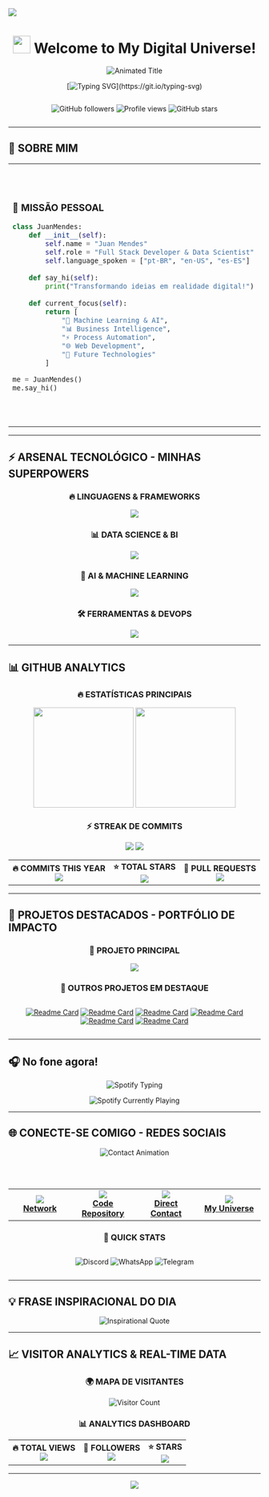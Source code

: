 <img src="https://capsule-render.vercel.app/api?type=waving&color=gradient&customColorList=6,11,20&height=200&section=header&text=JUAN%20MENDES&fontSize=50&fontColor=ffffff&animation=twinkling&fontAlignY=35&desc=Full%20Stack%20Developer%20%7C%20Data%20Scientist%20%7C%20AI%20Specialist&descAlignY=55&descSize=18"/>

<div align="center">

# <img src="https://media.giphy.com/media/hvRJCLFzcasrR4ia7z/giphy.gif" width="35px"/> Welcome to My Digital Universe! 

<img src="https://readme-typing-svg.herokuapp.com?font=Orbitron&size=28&duration=2000&pause=800&color=00D9FF&center=true&vCenter=true&multiline=true&repeat=true&width=800&height=120&lines=🚀+DESENVOLVEDOR+FULL+STACK;📊+ESPECIALISTA+EM+DADOS+%26+BI;🤖+ENGENHEIRO+DE+MACHINE+LEARNING;⚡+AUTOMAÇÃO+%26+INOVAÇÃO;🎓+SISTEMAS+DE+INFORMAÇÃO" alt="Animated Title" />


[![Typing SVG](https://readme-typing-svg.herokuapp.com?font=Fira+Code&size=16&duration=3000&pause=1000&color=00FFD9&center=true&vCenter=true&width=600&lines=Transformando+dados+em+insights+poderosos...;Automatizando+processos+com+inteligência+artificial...;Criando+soluções+que+impactam+o+mundo+real...;Bem-vindo+ao+futuro+da+tecnologia!)](https://git.io/typing-svg)

<div style="display: flex; justify-content: center; align-items: center; gap: 20px;">

![GitHub followers](https://img.shields.io/github/followers/juanmmendes?style=for-the-badge&logo=github&color=00D9FF&labelColor=000000&logoColor=white)
![Profile views](https://komarev.com/ghpvc/?username=juanmmendes&label=PROFILE+VIEWS&color=blueviolet&style=for-the-badge)
![GitHub stars](https://img.shields.io/github/stars/juanmmendes?style=for-the-badge&logo=github&color=gold&labelColor=000000)

</div>

</div>

---

## 🌟 SOBRE MIM 

<table>
<tr>
<td width="50%">

### 🎯 **MISSÃO PESSOAL**
```python
class JuanMendes:
    def __init__(self):
        self.name = "Juan Mendes"
        self.role = "Full Stack Developer & Data Scientist"
        self.language_spoken = ["pt-BR", "en-US", "es-ES"]
        
    def say_hi(self):
        print("Transformando ideias em realidade digital!")
        
    def current_focus(self):
        return [
            "🧠 Machine Learning & AI",
            "📊 Business Intelligence",
            "⚡ Process Automation",
            "🌐 Web Development",
            "🔮 Future Technologies"
        ]

me = JuanMendes()
me.say_hi()
```

</td>
<td width="50%">


<img src="https://media.giphy.com/media/qgQUggAC3Pfv687qPC/giphy.gif" width="100%" alt="Coding GIF"/>

### 🚀 **ESTATÍSTICAS EM TEMPO REAL**
- 🎓 **Formação**: Sistemas de Informação + TI (UNASP)
- 💼 **Especialidade**: Data Science & Full Stack
- ⭐ **Foco**: Automação Inteligente
- 🌍 **Impacto**: Soluções Reais para Problemas Reais

</td>
</tr>
</table>

---

## ⚡ ARSENAL TECNOLÓGICO - MINHAS SUPERPOWERS

<div align="center">

### 🔥 **LINGUAGENS & FRAMEWORKS**

<img src="https://skillicons.dev/icons?i=python,javascript,typescript,php,react,nodejs,html,css&theme=dark" />

### 📊 **DATA SCIENCE & BI**

<img src="https://skillicons.dev/icons?i=mysql,mongodb,postgresql,r&theme=dark" />

### 🤖 **AI & MACHINE LEARNING**

<img src="https://skillicons.dev/icons?i=tensorflow,pytorch,sklearn&theme=dark" />


### 🛠️ **FERRAMENTAS & DEVOPS**

<img src="https://skillicons.dev/icons?i=git,github,vscode,docker,linux,aws&theme=dark" />

</div>


---

## 📊 GITHUB ANALYTICS

<div align="center">

### 🔥 **ESTATÍSTICAS PRINCIPAIS**

<img height="200em" src="https://github-readme-stats.vercel.app/api?username=juanmmendes&show_icons=true&theme=radical&include_all_commits=true&count_private=true&hide_border=true&bg_color=0d1117&title_color=00d9ff&icon_color=00d9ff&text_color=ffffff&custom_title=📈+GITHUB+PERFORMANCE"/>

<img height="200em" src="https://github-readme-stats.vercel.app/api/top-langs/?username=juanmmendes&layout=compact&langs_count=10&theme=radical&hide_border=true&bg_color=0d1117&title_color=00d9ff&text_color=ffffff"/>

### ⚡ **STREAK DE COMMITS**

<img src="https://github-readme-streak-stats.herokuapp.com/?user=juanmmendes&theme=radical&hide_border=true&background=0d1117&stroke=00d9ff&ring=00d9ff&fire=ff6b6b&currStreakLabel=00d9ff&sideLabels=ffffff&currStreakNum=ffffff&sideNums=ffffff&dates=ffffff"/>

<img src="https://github-readme-activity-graph.vercel.app/graph?username=juanmmendes&custom_title=🚀+CONTRIBUTION+MATRIX&theme=redical&bg_color=0d1117&color=00d9ff&line=ff6b6b&point=ffffff&area=true&hide_border=true"/>

<table align="center">
<tr>
<td align="center">
<b>🔥 COMMITS THIS YEAR</b><br>
<img src="https://img.shields.io/badge/dynamic/json?color=success&label=Commits&query=%24.years%5B0%5D.total&url=https%3A%2F%2Fgithub-readme-stats-git-masterrstaa-rickstaa.vercel.app%2Fapi%3Fusername%3Djuanmmendes%26show_icons%3Dtrue%26count_private%3Dtrue%26include_all_commits%3Dtrue&style=for-the-badge"/>
</td>
<td align="center">
<b>⭐ TOTAL STARS</b><br>
<img src="https://img.shields.io/github/stars/juanmmendes?style=for-the-badge&color=yellow"/>
</td>
<td align="center">
<b>🔄 PULL REQUESTS</b><br>
<img src="https://img.shields.io/badge/PRs-Welcome-brightgreen?style=for-the-badge"/>
</td>
</tr>
</table>

</div>

---

## 🎯 PROJETOS DESTACADOS - PORTFÓLIO DE IMPACTO

<div align="center">

### 🌟 **PROJETO PRINCIPAL**

<a href="https://github.com/juanmmendes/8remedios">
  <img src="https://github-readme-stats.vercel.app/api/pin/?username=juanmmendes&repo=8remedios&theme=radical&hide_border=true&bg_color=0d1117&title_color=00d9ff&icon_color=00d9ff&text_color=ffffff" />
</a>

### 🚀 **OUTROS PROJETOS EM DESTAQUE**

<div style="display: flex; justify-content: center; gap: 10px; flex-wrap: wrap;">

[![Readme Card](https://github-readme-stats.vercel.app/api/pin/?username=juanmmendes&repo=ecommerce_predicao&theme=radical&hide_border=true&bg_color=0d1117&title_color=00d9ff&icon_color=00d9ff&text_color=ffffff)](https://github.com/juanmmendes/ecommerce_predicao)
[![Readme Card](https://github-readme-stats.vercel.app/api/pin/?username=juanmmendes&repo=financeiro-dashboard&theme=radical&hide_border=true&bg_color=0d1117&title_color=00d9ff&icon_color=00d9ff&text_color=ffffff)](https://github.com/juanmmendes/financeiro-dashboard)
[![Readme Card](https://github-readme-stats.vercel.app/api/pin/?username=juanmmendes&repo=monitor-sistema&theme=radical&hide_border=true&bg_color=0d1117&title_color=00d9ff&icon_color=00d9ff&text_color=ffffff)](https://github.com/juanmmendes/monitor-sistema)
[![Readme Card](https://github-readme-stats.vercel.app/api/pin/?username=juanmmendes&repo=editor-de-codigo&theme=radical&hide_border=true&bg_color=0d1117&title_color=00d9ff&icon_color=00d9ff&text_color=ffffff)](https://github.com/juanmmendes/editor-de-codigo)
[![Readme Card](https://github-readme-stats.vercel.app/api/pin/?username=juanmmendes&repo=Editor-de-Texto-Rich-Text&theme=radical&hide_border=true&bg_color=0d1117&title_color=00d9ff&icon_color=00d9ff&text_color=ffffff)](https://github.com/juanmmendes/Editor-de-Texto-Rich-Text)
[![Readme Card](https://github-readme-stats.vercel.app/api/pin/?username=juanmmendes&repo=AplicacaoWebPython&theme=radical&hide_border=true&bg_color=0d1117&title_color=00d9ff&icon_color=00d9ff&text_color=ffffff)](https://github.com/juanmmendes/AplicacaoWebPython)

</div>

</div>

---

## 🎧 No fone agora!

<div align="center">

<img src="https://readme-typing-svg.herokuapp.com?font=Fira+Code&size=18&duration=2000&pause=1000&color=1DB954&center=true&vCenter=true&width=500&lines=🎵+Currently+Listening+To...;🎶+Coding+with+the+perfect+soundtrack!" alt="Spotify Typing" />



![Spotify Currently Playing](https://spotify-github-profile.kittinanx.com/api/view.svg?uid=3327c87dcmrrgsk3rh8efzcfo&redirect=true][https://spotify-github-profile.kittinanx.com/api/view.svg?uid=3327c87dcmrrgsk3rh8efzcfo&cover_image=true&theme=default&show_offline=false&background_color=121212&interchange=true&bar_color=69bfa5&bar_color_cover=true)

</div>

---

## 🌐 CONECTE-SE COMIGO - REDES SOCIAIS

<div align="center">

<img src="https://readme-typing-svg.herokuapp.com?font=Orbitron&size=20&duration=3000&pause=1000&color=00D9FF&center=true&vCenter=true&width=600&lines=🚀+VAMOS+CONECTAR+E+INOVAR+JUNTOS!;💡+SEMPRE+ABERTO+A+NOVAS+OPORTUNIDADES!;🌟+ESPECIALISTA+EM+TRANSFORMAÇÃO+DIGITAL!" alt="Contact Animation" />

<br><br>

<table align="center">
<tr>
<td align="center" width="25%">
<a href="https://www.linkedin.com/in/juan-mendes-739084273">
<img src="https://img.shields.io/badge/LinkedIn-0077B5?style=for-the-badge&logo=linkedin&logoColor=white&labelColor=000000"/>
<br><b>Network</b>
</a>
</td>
<td align="center" width="25%">
<a href="https://github.com/juanmmendes">
<img src="https://img.shields.io/badge/GitHub-100000?style=for-the-badge&logo=github&logoColor=white&labelColor=000000"/>
<br><b>Code Repository</b>
</a>
</td>
<td align="center" width="25%">
<a href="mailto:juan.zx016@gmail.com">
<img src="https://img.shields.io/badge/Email-D14836?style=for-the-badge&logo=gmail&logoColor=white&labelColor=000000"/>
<br><b>Direct Contact</b>
</a>
</td>
<td align="center" width="25%">
<a href="https://juanmmendes.github.io/portfolio/">
<img src="https://img.shields.io/badge/Portfolio-FF5722?style=for-the-badge&logo=google-chrome&logoColor=white&labelColor=000000"/>
<br><b>My Universe</b>
</a>
</td>
</tr>
</table>

### 📱 **QUICK STATS**

<div style="display: flex; justify-content: center; gap: 15px; flex-wrap: wrap;">

![Discord](https://img.shields.io/badge/Discord-Available-7289DA?style=for-the-badge&logo=discord&logoColor=white&labelColor=000000)
![WhatsApp](https://img.shields.io/badge/WhatsApp-Business-25D366?style=for-the-badge&logo=whatsapp&logoColor=white&labelColor=000000)
![Telegram](https://img.shields.io/badge/Telegram-Active-2CA5E0?style=for-the-badge&logo=telegram&logoColor=white&labelColor=000000)

</div>

</div>

---

## 💡 FRASE INSPIRACIONAL DO DIA

<div align="center">

<img src="https://quotes-github-readme.vercel.app/api?type=horizontal&theme=radical&border=true&quote=The%20future%20belongs%20to%20those%20who%20believe%20in%20the%20beauty%20of%20their%20dreams&author=Eleanor%20Roosevelt" alt="Inspirational Quote"/>

</div>


---

## 📈 VISITOR ANALYTICS & REAL-TIME DATA

<div align="center">

### 🌍 **MAPA DE VISITANTES**

<img src="https://profile-counter.glitch.me/juanmmendes/count.svg" alt="Visitor Count" />

### 📊 **ANALYTICS DASHBOARD**

<table align="center">
<tr>
<td align="center"><b>🔥 TOTAL VIEWS</b><br><img src="https://komarev.com/ghpvc/?username=juanmmendes&color=blueviolet&style=for-the-badge&label=VIEWS"/></td>
<td align="center"><b>👥 FOLLOWERS</b><br><img src="https://img.shields.io/github/followers/juanmmendes?style=for-the-badge&color=blue&labelColor=000000"/></td>
<td align="center"><b>⭐ STARS</b><br><img src="https://img.shields.io/github/stars/juanmmendes?style=for-the-badge&color=yellow&labelColor=000000"/></td>
</tr>
</table>

</div>

---

<div align="center">

<img src="https://capsule-render.vercel.app/api?type=waving&color=gradient&customColorList=12,20,6,17,11&height=150&section=footer&animation=twinkling&fontColor=ffffff"/>

</div>
